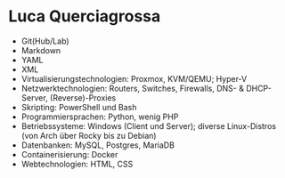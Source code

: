# Luca Querciagrossa
- Git(Hub/Lab)
- Markdown
- YAML
- XML
- Virtualisierungstechnologien: Proxmox, KVM/QEMU; Hyper-V
- Netzwerktechnologien: Routers, Switches, Firewalls, DNS- & DHCP-Server, (Reverse)-Proxies
- Skripting: PowerShell und Bash
- Programmiersprachen: Python, wenig PHP
- Betriebssysteme: Windows (Client und Server); diverse Linux-Distros (von Arch über Rocky bis zu Debian)
- Datenbanken: MySQL, Postgres, MariaDB
- Containerisierung: Docker
- Webtechnologien: HTML, CSS

